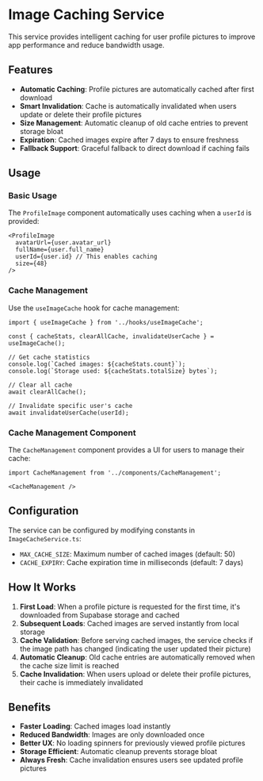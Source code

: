 # Image Caching Service

This service provides intelligent caching for user profile pictures to improve app performance and reduce bandwidth usage.

## Features

- **Automatic Caching**: Profile pictures are automatically cached after first download
- **Smart Invalidation**: Cache is automatically invalidated when users update or delete their profile pictures
- **Size Management**: Automatic cleanup of old cache entries to prevent storage bloat
- **Expiration**: Cached images expire after 7 days to ensure freshness
- **Fallback Support**: Graceful fallback to direct download if caching fails

## Usage

### Basic Usage

The `ProfileImage` component automatically uses caching when a `userId` is provided:

```tsx
<ProfileImage
  avatarUrl={user.avatar_url}
  fullName={user.full_name}
  userId={user.id} // This enables caching
  size={48}
/>
```

### Cache Management

Use the `useImageCache` hook for cache management:

```tsx
import { useImageCache } from '../hooks/useImageCache';

const { cacheStats, clearAllCache, invalidateUserCache } = useImageCache();

// Get cache statistics
console.log(`Cached images: ${cacheStats.count}`);
console.log(`Storage used: ${cacheStats.totalSize} bytes`);

// Clear all cache
await clearAllCache();

// Invalidate specific user's cache
await invalidateUserCache(userId);
```

### Cache Management Component

The `CacheManagement` component provides a UI for users to manage their cache:

```tsx
import CacheManagement from '../components/CacheManagement';

<CacheManagement />
```

## Configuration

The service can be configured by modifying constants in `ImageCacheService.ts`:

- `MAX_CACHE_SIZE`: Maximum number of cached images (default: 50)
- `CACHE_EXPIRY`: Cache expiration time in milliseconds (default: 7 days)

## How It Works

1. **First Load**: When a profile picture is requested for the first time, it's downloaded from Supabase storage and cached
2. **Subsequent Loads**: Cached images are served instantly from local storage
3. **Cache Validation**: Before serving cached images, the service checks if the image path has changed (indicating the user updated their picture)
4. **Automatic Cleanup**: Old cache entries are automatically removed when the cache size limit is reached
5. **Cache Invalidation**: When users upload or delete their profile pictures, their cache is immediately invalidated

## Benefits

- **Faster Loading**: Cached images load instantly
- **Reduced Bandwidth**: Images are only downloaded once
- **Better UX**: No loading spinners for previously viewed profile pictures
- **Storage Efficient**: Automatic cleanup prevents storage bloat
- **Always Fresh**: Cache invalidation ensures users see updated profile pictures
